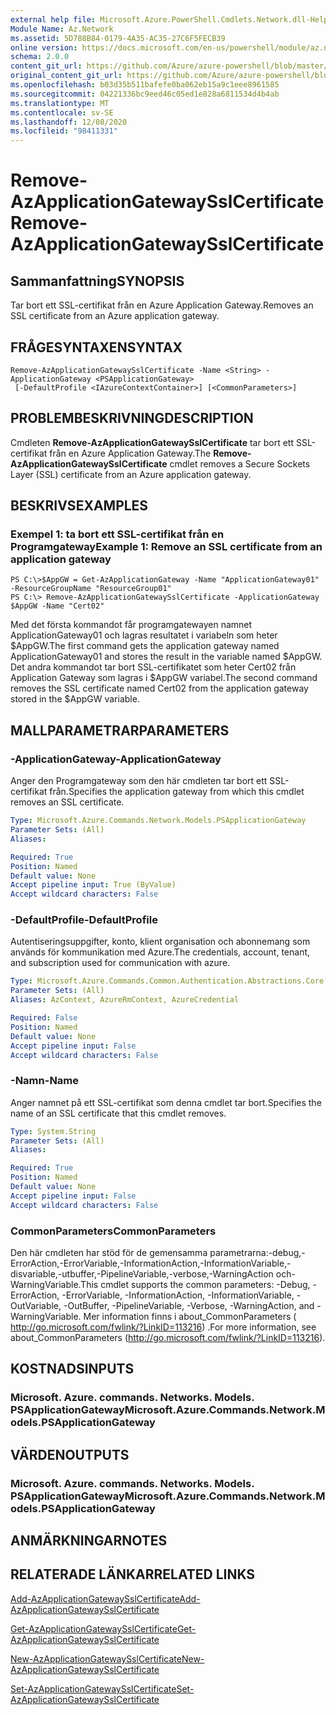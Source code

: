 ```yaml
---
external help file: Microsoft.Azure.PowerShell.Cmdlets.Network.dll-Help.xml
Module Name: Az.Network
ms.assetid: 5D788B84-0179-4A35-AC35-27C6F5FECB39
online version: https://docs.microsoft.com/en-us/powershell/module/az.network/remove-azapplicationgatewaysslcertificate
schema: 2.0.0
content_git_url: https://github.com/Azure/azure-powershell/blob/master/src/Network/Network/help/Remove-AzApplicationGatewaySslCertificate.md
original_content_git_url: https://github.com/Azure/azure-powershell/blob/master/src/Network/Network/help/Remove-AzApplicationGatewaySslCertificate.md
ms.openlocfilehash: b03d35b511bafefe0ba062eb15a9c1eee8961585
ms.sourcegitcommit: 04221336bc9eed46c05ed1e828a6811534d4b4ab
ms.translationtype: MT
ms.contentlocale: sv-SE
ms.lasthandoff: 12/08/2020
ms.locfileid: "98411331"
---
```

# <span data-ttu-id="23a09-101">Remove-AzApplicationGatewaySslCertificate</span><span class="sxs-lookup"><span data-stu-id="23a09-101">Remove-AzApplicationGatewaySslCertificate</span></span>

## <span data-ttu-id="23a09-102">Sammanfattning</span><span class="sxs-lookup"><span data-stu-id="23a09-102">SYNOPSIS</span></span>
<span data-ttu-id="23a09-103">Tar bort ett SSL-certifikat från en Azure Application Gateway.</span><span class="sxs-lookup"><span data-stu-id="23a09-103">Removes an SSL certificate from an Azure application gateway.</span></span>

## <span data-ttu-id="23a09-104">FRÅGESYNTAXEN</span><span class="sxs-lookup"><span data-stu-id="23a09-104">SYNTAX</span></span>

```
Remove-AzApplicationGatewaySslCertificate -Name <String> -ApplicationGateway <PSApplicationGateway>
 [-DefaultProfile <IAzureContextContainer>] [<CommonParameters>]
```

## <span data-ttu-id="23a09-105">PROBLEMBESKRIVNING</span><span class="sxs-lookup"><span data-stu-id="23a09-105">DESCRIPTION</span></span>
<span data-ttu-id="23a09-106">Cmdleten **Remove-AzApplicationGatewaySslCertificate** tar bort ett SSL-certifikat från en Azure Application Gateway.</span><span class="sxs-lookup"><span data-stu-id="23a09-106">The **Remove-AzApplicationGatewaySslCertificate** cmdlet removes a Secure Sockets Layer (SSL) certificate from an Azure application gateway.</span></span>

## <span data-ttu-id="23a09-107">BESKRIVS</span><span class="sxs-lookup"><span data-stu-id="23a09-107">EXAMPLES</span></span>

### <span data-ttu-id="23a09-108">Exempel 1: ta bort ett SSL-certifikat från en Programgateway</span><span class="sxs-lookup"><span data-stu-id="23a09-108">Example 1: Remove an SSL certificate from an application gateway</span></span>
```
PS C:\>$AppGW = Get-AzApplicationGateway -Name "ApplicationGateway01" -ResourceGroupName "ResourceGroup01"
PS C:\> Remove-AzApplicationGatewaySslCertificate -ApplicationGateway $AppGW -Name "Cert02"
```

<span data-ttu-id="23a09-109">Med det första kommandot får programgatewayen namnet ApplicationGateway01 och lagras resultatet i variabeln som heter $AppGW.</span><span class="sxs-lookup"><span data-stu-id="23a09-109">The first command gets the application gateway named ApplicationGateway01 and stores the result in the variable named $AppGW.</span></span>
<span data-ttu-id="23a09-110">Det andra kommandot tar bort SSL-certifikatet som heter Cert02 från Application Gateway som lagras i $AppGW variabel.</span><span class="sxs-lookup"><span data-stu-id="23a09-110">The second command removes the SSL certificate named Cert02 from the application gateway stored in the $AppGW variable.</span></span>

## <span data-ttu-id="23a09-111">MALLPARAMETRAR</span><span class="sxs-lookup"><span data-stu-id="23a09-111">PARAMETERS</span></span>

### <span data-ttu-id="23a09-112">-ApplicationGateway</span><span class="sxs-lookup"><span data-stu-id="23a09-112">-ApplicationGateway</span></span>
<span data-ttu-id="23a09-113">Anger den Programgateway som den här cmdleten tar bort ett SSL-certifikat från.</span><span class="sxs-lookup"><span data-stu-id="23a09-113">Specifies the application gateway from which this cmdlet removes an SSL certificate.</span></span>

```yaml
Type: Microsoft.Azure.Commands.Network.Models.PSApplicationGateway
Parameter Sets: (All)
Aliases:

Required: True
Position: Named
Default value: None
Accept pipeline input: True (ByValue)
Accept wildcard characters: False
```

### <span data-ttu-id="23a09-114">-DefaultProfile</span><span class="sxs-lookup"><span data-stu-id="23a09-114">-DefaultProfile</span></span>
<span data-ttu-id="23a09-115">Autentiseringsuppgifter, konto, klient organisation och abonnemang som används för kommunikation med Azure.</span><span class="sxs-lookup"><span data-stu-id="23a09-115">The credentials, account, tenant, and subscription used for communication with azure.</span></span>

```yaml
Type: Microsoft.Azure.Commands.Common.Authentication.Abstractions.Core.IAzureContextContainer
Parameter Sets: (All)
Aliases: AzContext, AzureRmContext, AzureCredential

Required: False
Position: Named
Default value: None
Accept pipeline input: False
Accept wildcard characters: False
```

### <span data-ttu-id="23a09-116">-Namn</span><span class="sxs-lookup"><span data-stu-id="23a09-116">-Name</span></span>
<span data-ttu-id="23a09-117">Anger namnet på ett SSL-certifikat som denna cmdlet tar bort.</span><span class="sxs-lookup"><span data-stu-id="23a09-117">Specifies the name of an SSL certificate that this cmdlet removes.</span></span>

```yaml
Type: System.String
Parameter Sets: (All)
Aliases:

Required: True
Position: Named
Default value: None
Accept pipeline input: False
Accept wildcard characters: False
```

### <span data-ttu-id="23a09-118">CommonParameters</span><span class="sxs-lookup"><span data-stu-id="23a09-118">CommonParameters</span></span>
<span data-ttu-id="23a09-119">Den här cmdleten har stöd för de gemensamma parametrarna:-debug,-ErrorAction,-ErrorVariable,-InformationAction,-InformationVariable,-disvariable,-utbuffer,-PipelineVariable,-verbose,-WarningAction och-WarningVariable.</span><span class="sxs-lookup"><span data-stu-id="23a09-119">This cmdlet supports the common parameters: -Debug, -ErrorAction, -ErrorVariable, -InformationAction, -InformationVariable, -OutVariable, -OutBuffer, -PipelineVariable, -Verbose, -WarningAction, and -WarningVariable.</span></span> <span data-ttu-id="23a09-120">Mer information finns i about_CommonParameters ( http://go.microsoft.com/fwlink/?LinkID=113216) .</span><span class="sxs-lookup"><span data-stu-id="23a09-120">For more information, see about_CommonParameters (http://go.microsoft.com/fwlink/?LinkID=113216).</span></span>

## <span data-ttu-id="23a09-121">KOSTNADS</span><span class="sxs-lookup"><span data-stu-id="23a09-121">INPUTS</span></span>

### <span data-ttu-id="23a09-122">Microsoft. Azure. commands. Networks. Models. PSApplicationGateway</span><span class="sxs-lookup"><span data-stu-id="23a09-122">Microsoft.Azure.Commands.Network.Models.PSApplicationGateway</span></span>

## <span data-ttu-id="23a09-123">VÄRDEN</span><span class="sxs-lookup"><span data-stu-id="23a09-123">OUTPUTS</span></span>

### <span data-ttu-id="23a09-124">Microsoft. Azure. commands. Networks. Models. PSApplicationGateway</span><span class="sxs-lookup"><span data-stu-id="23a09-124">Microsoft.Azure.Commands.Network.Models.PSApplicationGateway</span></span>

## <span data-ttu-id="23a09-125">ANMÄRKNINGAR</span><span class="sxs-lookup"><span data-stu-id="23a09-125">NOTES</span></span>

## <span data-ttu-id="23a09-126">RELATERADE LÄNKAR</span><span class="sxs-lookup"><span data-stu-id="23a09-126">RELATED LINKS</span></span>

[<span data-ttu-id="23a09-127">Add-AzApplicationGatewaySslCertificate</span><span class="sxs-lookup"><span data-stu-id="23a09-127">Add-AzApplicationGatewaySslCertificate</span></span>](./Add-AzApplicationGatewaySslCertificate.md)

[<span data-ttu-id="23a09-128">Get-AzApplicationGatewaySslCertificate</span><span class="sxs-lookup"><span data-stu-id="23a09-128">Get-AzApplicationGatewaySslCertificate</span></span>](./Get-AzApplicationGatewaySslCertificate.md)

[<span data-ttu-id="23a09-129">New-AzApplicationGatewaySslCertificate</span><span class="sxs-lookup"><span data-stu-id="23a09-129">New-AzApplicationGatewaySslCertificate</span></span>](./New-AzApplicationGatewaySslCertificate.md)

[<span data-ttu-id="23a09-130">Set-AzApplicationGatewaySslCertificate</span><span class="sxs-lookup"><span data-stu-id="23a09-130">Set-AzApplicationGatewaySslCertificate</span></span>](./Set-AzApplicationGatewaySslCertificate.md)



